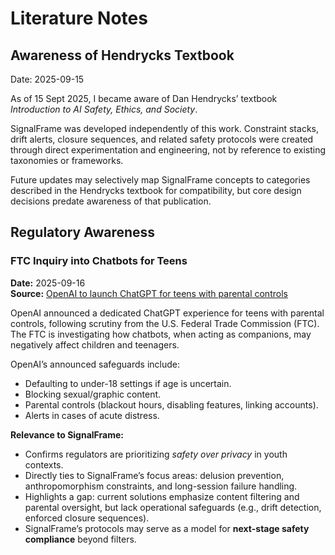 # Literature Notes

## Awareness of Hendrycks Textbook
Date: 2025-09-15

As of 15 Sept 2025, I became aware of Dan Hendrycks’ textbook *Introduction to AI Safety, Ethics, and Society*. 

SignalFrame was developed independently of this work. Constraint stacks, drift alerts, closure sequences, and related safety 
protocols were created through direct experimentation and engineering, not by reference to existing taxonomies or frameworks. 

Future updates may selectively map SignalFrame concepts to categories described in the Hendrycks textbook for compatibility, 
but core design decisions predate awareness of that publication.

## Regulatory Awareness  

### FTC Inquiry into Chatbots for Teens  
**Date:** 2025-09-16  
**Source:** [OpenAI to launch ChatGPT for teens with parental controls](https://www.cnbc.com/2025/09/16/openai-chatgpt-teens-parent.html)  

OpenAI announced a dedicated ChatGPT experience for teens with parental controls, following scrutiny from the U.S. Federal Trade Commission (FTC). The FTC is investigating how chatbots, when acting as companions, may negatively affect children and teenagers.  

OpenAI’s announced safeguards include:  
- Defaulting to under-18 settings if age is uncertain.  
- Blocking sexual/graphic content.  
- Parental controls (blackout hours, disabling features, linking accounts).  
- Alerts in cases of acute distress.  

**Relevance to SignalFrame:**  
- Confirms regulators are prioritizing *safety over privacy* in youth contexts.  
- Directly ties to SignalFrame’s focus areas: delusion prevention, anthropomorphism constraints, and long-session failure handling.  
- Highlights a gap: current solutions emphasize content filtering and parental oversight, but lack operational safeguards (e.g., drift detection, enforced closure sequences).  
- SignalFrame’s protocols may serve as a model for **next-stage safety compliance** beyond filters.  

